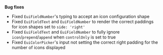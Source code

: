 **Bug fixes**

- Fixed `EuiFieldNumber`'s typing to accept an icon configuration shape
- Fixed `EuiFieldText` and `EuiFieldNumber` to render the correct paddings for icon shapes set to `side: 'right'`
- Fixed `EuiFieldText` and `EuiFieldNumber` to fully ignore `icon`/`prepend`/`append` when `controlOnly` is set to true
- Fixed `EuiColorPicker`'s input not setting the correct right padding for the number of icons displayed
